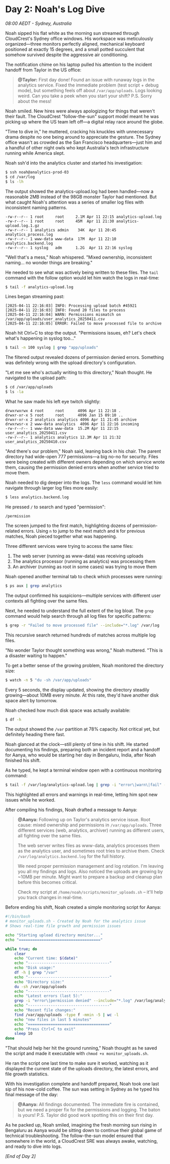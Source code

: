 # Day 2: Noah's Log Dive

*08:00 AEDT - Sydney, Australia*

Noah sipped his flat white as the morning sun streamed through CloudCrest's Sydney office windows. His workspace was meticulously organized—three monitors perfectly aligned, mechanical keyboard positioned at exactly 15 degrees, and a small potted succulent that somehow survived despite the aggressive air conditioning.

The notification chime on his laptop pulled his attention to the incident handoff from Taylor in the US office:

> **@Taylor:** First day done! Found an issue with runaway logs in the analytics service. Fixed the immediate problem (test script + debug mode), but something feels off about `/var/app/uploads`. Logs looking weird. Can you take a peek when you start your shift? P.S. Sorry about the mess!

Noah smiled. New hires were always apologizing for things that weren't their fault. The CloudCrest "follow-the-sun" support model meant he was picking up where the US team left off—a digital relay race around the globe.

"Time to dive in," he muttered, cracking his knuckles with unnecessary drama despite no one being around to appreciate the gesture. The Sydney office wasn't as crowded as the San Francisco headquarters—just him and a handful of other night owls who kept Australia's tech infrastructure running while America slept.

Noah ssh'd into the analytics cluster and started his investigation:

```bash
$ ssh noah@analytics-prod-03
$ cd /var/log
$ ls -lh
```

The output showed the analytics-upload.log had been handled—now a reasonable 2MB instead of the 98GB monster Taylor had mentioned. But what caught Noah's attention was a series of smaller log files with inconsistent naming patterns.

```
-rw-r--r-- 1 root     root     2.1M Apr 11 22:15 analytics-upload.log
-rw-r--r-- 1 root     root     45M  Apr 11 21:30 analytics-upload.log.1.gz
-rw-r--r-- 1 analytics admin    34K  Apr 11 20:45 analytics_process.log
-rw-r--r-- 1 www-data www-data  17M  Apr 11 22:10 analytics.backend.log
-rw-r--r-- 1 syslog   adm      1.2G  Apr 11 22:16 syslog
```

"Well that's a mess," Noah whispered. "Mixed ownership, inconsistent naming... no wonder things are breaking." 

He needed to see what was actively being written to these files. The `tail` command with the follow option would let him watch the logs in real-time:

```bash
$ tail -f analytics-upload.log
```

Lines began streaming past:

```
[2025-04-11 22:16:03] INFO: Processing upload batch #45921
[2025-04-11 22:16:03] INFO: Found 20 files to process
[2025-04-11 22:16:04] WARN: Permissions mismatch on /var/app/uploads/user_analytics_20250411.csv
[2025-04-11 22:16:05] ERROR: Failed to move processed file to archive
```

Noah hit Ctrl+C to stop the output. "Permissions issues, eh? Let's check what's happening in syslog too..."

```bash
$ tail -n 100 syslog | grep "app/uploads"
```

The filtered output revealed dozens of permission denied errors. Something was definitely wrong with the upload directory's configuration.

"Let me see who's actually writing to this directory," Noah thought. He navigated to the upload path:

```bash
$ cd /var/app/uploads
$ ls -la
```

What he saw made his left eye twitch slightly:

```
drwxrwxrwx 4 root     root      4096 Apr 11 22:18 .
drwxr-xr-x 5 root     root      4096 Jan 15 09:10 ..
drwxr-xr-x 2 analytics analytics 4096 Apr 11 21:45 archive
drwxrwsr-x 2 www-data analytics  4096 Apr 11 22:16 incoming
-rw-r--r-- 1 www-data www-data  15.2M Apr 11 22:15 user_analytics_20250411.csv
-rw-r--r-- 1 analytics analytics 12.3M Apr 11 21:32 user_analytics_20250410.csv
```

"And there's our problem," Noah said, leaning back in his chair. The parent directory had wide-open 777 permissions—a big no-no for security. Files were being created with different owners depending on which service wrote them, causing the permission denied errors when another service tried to move them.

Noah needed to dig deeper into the logs. The `less` command would let him navigate through larger log files more easily:

```bash
$ less analytics.backend.log
```

He pressed `/` to search and typed "permission":

```
/permission
```

The screen jumped to the first match, highlighting dozens of permission-related errors. Using `n` to jump to the next match and `N` for previous matches, Noah pieced together what was happening.

Three different services were trying to access the same files:
1. The web server (running as www-data) was receiving uploads
2. The analytics processor (running as analytics) was processing them
3. An archiver (running as root in some cases) was trying to move them

Noah opened another terminal tab to check which processes were running:

```bash
$ ps aux | grep analytics
```

The output confirmed his suspicions—multiple services with different user contexts all fighting over the same files.

Next, he needed to understand the full extent of the log bloat. The `grep` command would help search through all log files for specific patterns:

```bash
$ grep -r "Failed to move processed file" --include="*.log" /var/log
```

This recursive search returned hundreds of matches across multiple log files.

"No wonder Taylor thought something was wrong," Noah muttered. "This is a disaster waiting to happen."

To get a better sense of the growing problem, Noah monitored the directory size:

```bash
$ watch -n 5 "du -sh /var/app/uploads"
```

Every 5 seconds, the display updated, showing the directory steadily growing—about 10MB every minute. At this rate, they'd have another disk space alert by tomorrow.

Noah checked how much disk space was actually available:

```bash
$ df -h
```

The output showed the `/var` partition at 78% capacity. Not critical yet, but definitely heading there fast.

Noah glanced at the clock—still plenty of time in his shift. He started documenting his findings, preparing both an incident report and a handoff for Aanya, who would be starting her day in Bengaluru, India, after Noah finished his shift.

As he typed, he kept a terminal window open with a continuous monitoring command:

```bash
$ tail -f /var/log/analytics-upload.log | grep -i "error\|warn\|fail" --color
```

This highlighted all errors and warnings in real-time, letting him spot new issues while he worked.

After compiling his findings, Noah drafted a message to Aanya:

> **@Aanya:** Following up on Taylor's analytics service issue. Root cause: mixed ownership and permissions in `/var/app/uploads`. Three different services (web, analytics, archiver) running as different users, all fighting over the same files. 
> 
> The web server writes files as www-data, analytics processes them as the analytics user, and sometimes root tries to archive them. Check `/var/log/analytics.backend.log` for the full history.
> 
> We need proper permission management and log rotation. I'm leaving you all my findings and logs. Also noticed the uploads are growing by ~10MB per minute. Might want to prepare a backup and cleanup plan before this becomes critical.
> 
> Check my script at `/home/noah/scripts/monitor_uploads.sh` – it'll help you track changes in real-time.

Before ending his shift, Noah created a simple monitoring script for Aanya:

```bash
#!/bin/bash
# monitor_uploads.sh - Created by Noah for the analytics issue
# Shows real-time file growth and permission issues

echo "Starting upload directory monitor..."
echo "===================================="

while true; do
    clear
    echo "Current time: $(date)"
    echo "------------------------------------"
    echo "Disk usage:"
    df -h | grep "/var"
    echo "------------------------------------"
    echo "Directory size:"
    du -sh /var/app/uploads
    echo "------------------------------------"
    echo "Latest errors (last 5):"
    grep -i "error\|permission denied" --include="*.log" /var/log/analytics* | tail -5
    echo "------------------------------------"
    echo "Recent file changes:"
    find /var/app/uploads -type f -mmin -5 | wc -l
    echo "new files in last 5 minutes"
    echo "===================================="
    echo "Press Ctrl+C to exit"
    sleep 10
done
```

"That should help her hit the ground running," Noah thought as he saved the script and made it executable with `chmod +x monitor_uploads.sh`.

He ran the script one last time to make sure it worked, watching as it displayed the current state of the uploads directory, the latest errors, and file growth statistics.

With his investigation complete and handoff prepared, Noah took one last sip of his now-cold coffee. The sun was setting in Sydney as he typed his final message of the day:

> **@Aanya:** All findings documented. The immediate fire is contained, but we need a proper fix for the permissions and logging. The baton is yours! P.S. Taylor did good work spotting this on their first day.

As he packed up, Noah smiled, imagining the fresh morning sun rising in Bengaluru as Aanya would be sitting down to continue their global game of technical troubleshooting. The follow-the-sun model ensured that somewhere in the world, a CloudCrest SRE was always awake, watching, and ready to dive into logs.

*[End of Day 2]*